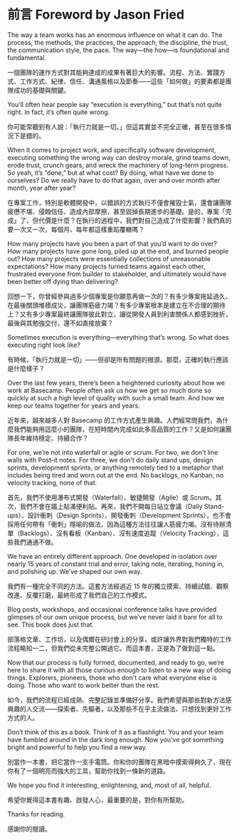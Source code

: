 # 前言 Foreword by Jason Fried

The way a team works has an enormous influence on what it can do. The process, the methods, the practices, the approach, the discipline, the trust, the communication style, the pace. The way—the how—is foundational and fundamental.

一個團隊的運作方式對其能夠達成的成果有著巨大的影響。流程、方法、實踐方式、工作方式、紀律、信任、溝通風格以及節奏——這些「如何做」的要素都是團隊成功的基礎與關鍵。

You’ll often hear people say “execution is everything,” but that’s not quite right. In fact, it’s often quite wrong.

你可能常聽到有人說：「執行力就是一切。」但這其實並不完全正確，甚至在很多情況下是錯的。

When it comes to project work, and specifically software development, executing something the wrong way can destroy morale, grind teams down, erode trust, crunch gears, and wreck the machinery of long-term progress. So yeah, it’s “done,” but at what cost? By doing, what have we done to ourselves? Do we really have to do that again, over and over month after month, year after year?

在專案工作，特別是軟體開發中，以錯誤的方式執行不僅會摧毀士氣，還會讓團隊疲憊不堪、侵蝕信任、造成內部摩擦，甚至毀掉長期進步的基礎。是的，專案「完成」了，但代價是什麼？在執行的過程中，我們對自己造成了什麼影響？我們真的要一次又一次，每個月、每年都這樣重蹈覆轍嗎？

How many projects have you been a part of that you’d want to do over? How many projects have gone long, piled up at the end, and burned people out? How many projects were essentially collections of unreasonable expectations? How many projects turned teams against each other, frustrated everyone from builder to stakeholder, and ultimately would have been better off dying than delivering?

回想一下，你曾經參與過多少個專案是你願意再做一次的？有多少專案拖延過久、在最後關頭堆積成災，讓團隊筋疲力竭？有多少專案根本是建立在不合理的期待上？又有多少專案最終讓團隊彼此對立，讓從開發人員到利害關係人都感到挫折，最後與其勉強交付，還不如直接放棄？

Sometimes execution is everything—everything that’s wrong. So what does executing right look like?

有時候，「執行力就是一切」——但卻是所有問題的根源。那麼，正確的執行應該是什麼樣子？

Over the last few years, there’s been a heightened curiosity about how we work at Basecamp. People often ask us how we get so much done so quickly at such a high level of quality with such a small team. And how we keep our teams together for years and years.

近年來，越來越多人對 Basecamp 的工作方式產生興趣。人們經常問我們，為什麼我們能夠用這麼小的團隊，在短時間內完成如此多高品質的工作？又是如何讓團隊長年維持穩定、持續合作？

For one, we’re not into waterfall or agile or scrum. For two, we don’t line walls with Post-it notes. For three, we don’t do daily stand ups, design sprints, development sprints, or anything remotely tied to a metaphor that includes being tired and worn out at the end. No backlogs, no Kanban, no velocity tracking, none of that.

首先，我們不使用瀑布式開發（Waterfall）、敏捷開發（Agile）或 Scrum。其次，我們不會在牆上貼滿便利貼。再來，我們不開每日站立會議（Daily Stand-ups）、設計衝刺（Design Sprints）、開發衝刺（Development Sprints），也不會採用任何帶有「衝刺」隱喻的做法，因為這種方法往往讓人筋疲力竭。沒有待辦清單（Backlogs）、沒有看板（Kanban）、沒有速度追蹤（Velocity Tracking），這些我們通通不做。

We have an entirely different approach. One developed in isolation over nearly 15 years of constant trial and error, taking note, iterating, honing in, and polishing up. We’ve shaped our own way.

我們有一種完全不同的方法。這套方法經過近 15 年的獨立摸索、持續試錯、觀察改進、反覆打磨，最終形成了我們自己的工作模式。

Blog posts, workshops, and occasional conference talks have provided glimpses of our own unique process, but we’ve never laid it bare for all to see. This book does just that.

部落格文章、工作坊，以及偶爾在研討會上的分享，或許讓外界對我們獨特的工作流程略知一二，但我們從未完整公開過它。而這本書，正是為了做到這一點。

Now that our process is fully formed, documented, and ready to go, we’re here to share it with all those curious enough to listen to a new way of doing things. Explorers, pioneers, those who don’t care what everyone else is doing. Those who want to work better than the rest.

如今，我們的流程已經成熟、完整記錄並準備好分享。我們希望與那些對新方法感興趣的人交流——探索者、先驅者，以及那些不在乎主流做法、只想找到更好工作方式的人。

Don’t think of this as a book. Think of it as a flashlight. You and your team have fumbled around in the dark long enough. Now you’ve got something bright and powerful to help you find a new way.

別當作一本書，把它當作一支手電筒。你和你的團隊在黑暗中摸索得夠久了，現在你有了一個明亮而強大的工具，幫助你找到一條新的道路。

We hope you find it interesting, enlightening, and, most of all, helpful.

希望你覺得這本書有趣、啟發人心，最重要的是，對你有所幫助。

Thanks for reading.

感謝你的閱讀。


